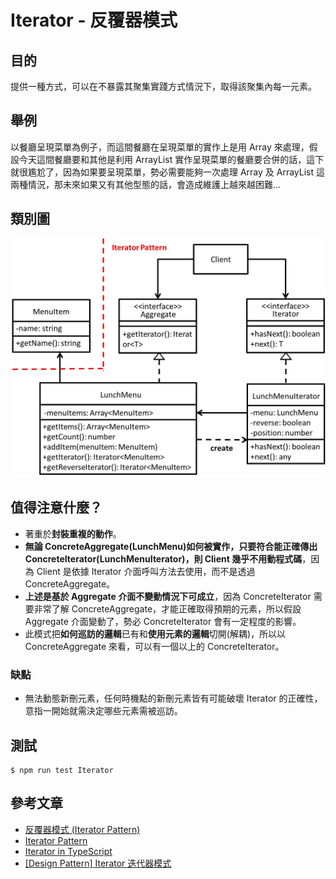 # Iterator - 反覆器模式
## 目的
提供一種方式，可以在不暴露其聚集實踐方式情況下，取得該聚集內每一元素。

## 舉例
以餐廳呈現菜單為例子，而這間餐廳在呈現菜單的實作上是用 Array 來處理，假設今天這間餐廳要和其他是利用 ArrayList 實作呈現菜單的餐廳要合併的話，這下就很尷尬了，因為如果要呈現菜單，勢必需要能夠一次處理 Array 及 ArrayList 這兩種情況，那未來如果又有其他型態的話，會造成維護上越來越困難...

## 類別圖
![Image](uml/example.jpg)

## 值得注意什麼？
- 著重於**封裝重複的動作**。
- **無論 ConcreteAggregate(LunchMenu)如何被實作，只要符合能正確傳出 ConcreteIterator(LunchMenuIterator)，則 Client 幾乎不用動程式碼**，因為 Client 是依據 Iterator 介面呼叫方法去使用，而不是透過 ConcreteAggregate。
- **上述是基於 Aggregate 介面不變動情況下可成立**，因為 ConcreteIterator 需要非常了解 ConcreteAggregate，才能正確取得預期的元素，所以假設 Aggregate 介面變動了，勢必 ConcreteIterator 會有一定程度的影響。
- 此模式把**如何巡訪的邏輯**已有和**使用元素的邏輯**切開(解耦)，所以以 ConcreteAggregate 來看，可以有一個以上的 ConcreteIterator。
### 缺點
- 無法動態新刪元素，任何時機點的新刪元素皆有可能破壞 Iterator 的正確性，意指一開始就需決定哪些元素需被巡訪。

## 測試
```
$ npm run test Iterator
```

 ## 參考文章
 - [反覆器模式 (Iterator Pattern)](http://corrupt003-design-pattern.blogspot.com/2016/07/iterator-pattern.html)
 - [Iterator Pattern](http://twmht.github.io/blog/posts/design-pattern/iterator.html)
 - [Iterator in TypeScript](https://refactoring.guru/design-patterns/iterator/typescript/example)
 - [\[Design Pattern\] Iterator 迭代器模式](https://ithelp.ithome.com.tw/articles/10224707) 
